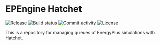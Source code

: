# EPEngine Hatchet

[![Release](https://img.shields.io/github/v/release/szvsw/epengine)](https://img.shields.io/github/v/release/szvsw/epengine)
[![Build status](https://img.shields.io/github/actions/workflow/status/szvsw/epengine/main.yml?branch=main)](https://github.com/szvsw/epengine/actions/workflows/main.yml?query=branch%3Amain)
[![Commit activity](https://img.shields.io/github/commit-activity/m/szvsw/epengine)](https://img.shields.io/github/commit-activity/m/szvsw/epengine)
[![License](https://img.shields.io/github/license/szvsw/epengine)](https://img.shields.io/github/license/szvsw/epengine)

This is a repository for managing queues of EnergyPlus simulations with Hatchet.
